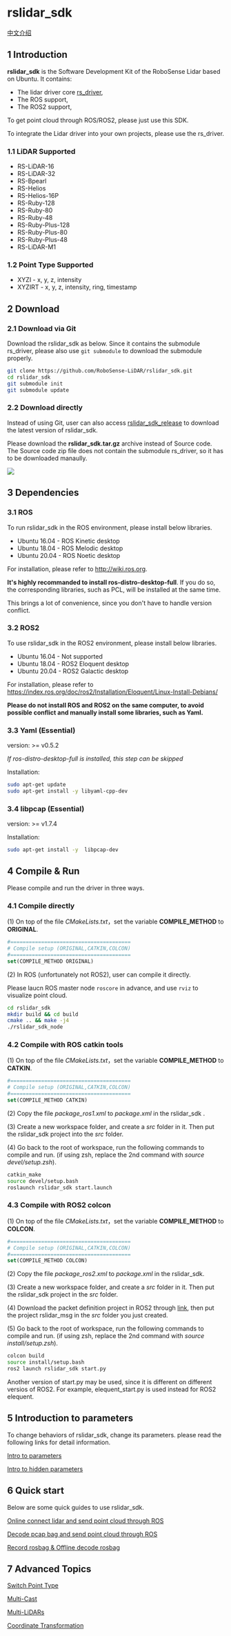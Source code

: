 # **rslidar_sdk**

 [中文介绍](README_CN.md) 

## 1 Introduction

**rslidar_sdk** is the Software Development Kit of the RoboSense Lidar based on Ubuntu. It contains:

+ The lidar driver core [rs_driver](https://github.com/RoboSense-LiDAR/rs_driver),
+ The ROS support, 
+ The ROS2 support,

To get point cloud through ROS/ROS2,  please just use this SDK. 

To integrate the Lidar driver into your own projects, please use the rs_driver.

### 1.1 LiDAR Supported

- RS-LiDAR-16
- RS-LiDAR-32
- RS-Bpearl
- RS-Helios
- RS-Helios-16P
- RS-Ruby-128
- RS-Ruby-80
- RS-Ruby-48
- RS-Ruby-Plus-128
- RS-Ruby-Plus-80
- RS-Ruby-Plus-48
- RS-LiDAR-M1

### 1.2 Point Type Supported

- XYZI - x, y, z, intensity
- XYZIRT - x, y, z, intensity, ring, timestamp

## 2 Download

### 2.1 Download via Git 

Download the rslidar_sdk as below. Since it contains the submodule rs_driver, please also use `git submodule` to download the submodule properly.


```sh
git clone https://github.com/RoboSense-LiDAR/rslidar_sdk.git
cd rslidar_sdk
git submodule init
git submodule update
```

### 2.2 Download directly

Instead of using Git, user can also access [rslidar_sdk_release](https://github.com/RoboSense-LiDAR/rslidar_sdk/releases) to download the latest version of rslidar_sdk. 

Please download the **rslidar_sdk.tar.gz** archive instead of Source code. The Source code zip file does not contain the submodule rs_driver, so it has to be downloaded manaully.

![](doc/img/download_page.png)

## 3 Dependencies

### 3.1 ROS

To run rslidar_sdk in the ROS environment, please install below libraries. 
+ Ubuntu 16.04 - ROS Kinetic desktop
+ Ubuntu 18.04 - ROS Melodic desktop
+ Ubuntu 20.04 - ROS Noetic desktop

For installation, please refer to http://wiki.ros.org.

**It's highly recommanded to install ros-distro-desktop-full**. If you do so, the corresponding libraries, such as PCL, will be installed at the same time. 

This brings a lot of convenience, since you don't have to handle version conflict.

### 3.2 ROS2

To use rslidar_sdk in the ROS2 environment, please install below libraries.
+ Ubuntu 16.04 - Not supported
+ Ubuntu 18.04 - ROS2 Eloquent desktop
+ Ubuntu 20.04 - ROS2 Galactic desktop

For installation, please refer to https://index.ros.org/doc/ros2/Installation/Eloquent/Linux-Install-Debians/

**Please do not install ROS and ROS2 on the same computer, to avoid possible conflict and manually install some libraries, such as Yaml.**

### 3.3 Yaml (Essential) 

version: >= v0.5.2

*If ros-distro-desktop-full is installed, this step can be skipped*

Installation:

```sh
sudo apt-get update
sudo apt-get install -y libyaml-cpp-dev
```

### 3.4 libpcap (Essential) 

version: >= v1.7.4

Installation:

```sh
sudo apt-get install -y  libpcap-dev
```

## 4 Compile & Run

Please compile and run the driver in three ways.

### 4.1 Compile directly

(1) On top of the file *CMakeLists.txt*，set the variable **COMPILE_METHOD** to **ORIGINAL**.

```cmake
#=======================================
# Compile setup (ORIGINAL,CATKIN,COLCON)
#=======================================
set(COMPILE_METHOD ORIGINAL)
```

(2) In ROS (unfortunately not ROS2), user can compile it directly. 

Please laucn ROS master node ```roscore``` in advance, and use ```rviz``` to visualize point cloud.

```sh
cd rslidar_sdk
mkdir build && cd build
cmake .. && make -j4
./rslidar_sdk_node
```

### 4.2 Compile with ROS catkin tools

(1) On top of the file *CMakeLists.txt*，set the variable **COMPILE_METHOD** to **CATKIN**.

```cmake
#=======================================
# Compile setup (ORIGINAL,CATKIN,COLCON)
#=======================================
set(COMPILE_METHOD CATKIN)
```

(2) Copy the file *package_ros1.xml*  to *package.xml* in the rslidar_sdk .

(3) Create a new workspace folder, and create a *src* folder in it. Then put the rslidar_sdk project into the *src* folder.

(4) Go back to the root of workspace, run the following commands to compile and run. (if using zsh, replace the 2nd command with *source devel/setup.zsh*).

```sh
catkin_make
source devel/setup.bash
roslaunch rslidar_sdk start.launch
```

### 4.3 Compile with ROS2 colcon

(1) On top of the file *CMakeLists.txt*，set the variable **COMPILE_METHOD** to **COLCON**.

```cmake
#=======================================
# Compile setup (ORIGINAL,CATKIN,COLCON)
#=======================================
set(COMPILE_METHOD COLCON)
```

(2) Copy the file *package_ros2.xml* to *package.xml* in the rslidar_sdk. 

(3) Create a new workspace folder, and create a *src* folder in it. Then put the rslidar_sdk project in the *src* folder.

(4) Download the packet definition project in ROS2 through [link](https://github.com/RoboSense-LiDAR/rslidar_msg), then put the project rslidar_msg in the *src* folder you just created.

(5) Go back to the root of workspace, run the following commands to compile and run. (if using zsh, replace the 2nd command with *source install/setup.zsh*).

```sh
colcon build
source install/setup.bash
ros2 launch rslidar_sdk start.py
```

Another version of start.py may be used, since it is different on different versios of ROS2. For example, elequent_start.py is used instead for ROS2 elequent.

## 5 Introduction to parameters

To change behaviors of rslidar_sdk, change its parameters. please read the following links for detail information.

[Intro to parameters](doc/intro/parameter_intro.md)

[Intro to hidden parameters](doc/intro/hiding_parameters_intro.md)

## 6 Quick start

Below are some quick guides to use rslidar_sdk. 

[Online connect lidar and send point cloud through ROS](doc/howto/how_to_online_send_point_cloud_ros.md)

[Decode pcap bag and send point cloud through ROS](doc/howto/how_to_offline_decode_pcap.md)

[Record rosbag & Offline decode rosbag](doc/howto/how_to_record_and_offline_decode_rosbag.md)

## 7 Advanced Topics

[Switch Point Type](doc/howto/how_to_switch_point_type.md) 

[Multi-Cast](doc/howto/how_to_use_multi_cast_function.md) 

[Multi-LiDARs](doc/howto/how_to_use_multi_lidars.md)

[Coordinate Transformation](doc/howto/how_to_use_coordinate_transformation.md) 

